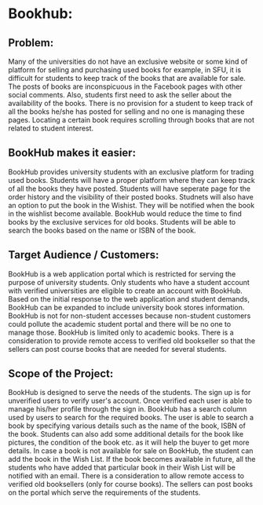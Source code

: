 # Bookhub:
## Problem:
Many of the universities do not have an exclusive website or some kind of platform for selling and purchasing used books for example, in SFU, it is difficult for students to keep track of the books that are available for sale. The posts of books are inconspicuous in the Facebook pages with other social comments. Also, students first need to ask the seller about the availability of the books. There is no provision for a student to keep track of all the books he/she has posted for selling and no one is managing these pages. Locating a certain book requires scrolling through books that are not related to student interest.

## BookHub makes it easier: 
BookHub provides university students with an exclusive platform for trading used books. Students will have a proper platform where they can keep track of all the books they have posted. Students will have seperate page for the order history and the visibility of their posted books. Studnets will also have an option to put the book in the Wishist. They will be notified when the book in the wishlist become available. BookHub would reduce the time to find books by the exclusive services for old books. Students will be able to search the books based on the name or ISBN of the book.

## Target Audience / Customers: 
BookHub is a web application portal which is restricted for serving the purpose of university students. Only students who have a student account with verified universities are eligible to create an account with BookHub. Based on the initial response to the web application and student demands, BookHub can be expanded to include university book stores information. BookHub is not for non-student accesses because non-student customers could pollute the academic student portal and there will be no one to manage those. BookHub is limited only to academic books. There is a consideration to provide remote access to verified old bookseller so that the sellers can post course books that are needed for several students.

## Scope of the Project:
BookHub is designed to serve the needs of the students. The sign up is for unverified users to verify user's account. Once verified each user is able to manage his/her profile through the sign in. BookHub has a search column used by users to search for the required books. The user is able to search a book by specifying various details such as the name of the book, ISBN of the book. Students can also add some additional details for the book like pictures, the condition of the book etc. as it will help the buyer to get more details. In case a book is not available for sale on BookHub, the student can add the book in the Wish List. If the book becomes available in future, all the students who have added that particular book in their Wish List will be notified with an email. There is a consideration to allow remote access to verified old booksellers (only for course books). The sellers can post books on the portal which serve the requirements of the students.

